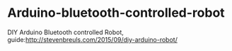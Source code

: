 # Arduino-bluetooth-controlled-robot
DIY Arduino Bluetooth controlled Robot, guide:http://stevenbreuls.com/2015/09/diy-arduino-robot/
